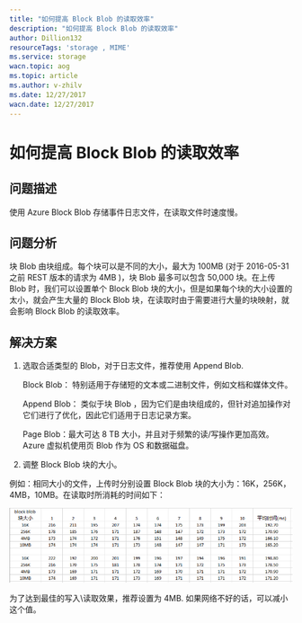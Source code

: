 ```yaml
---
title: "如何提高 Block Blob 的读取效率"
description: "如何提高 Block Blob 的读取效率"
author: Dillion132
resourceTags: 'storage , MIME'
ms.service: storage
wacn.topic: aog
ms.topic: article
ms.author: v-zhilv
ms.date: 12/27/2017
wacn.date: 12/27/2017
---
```


# 如何提高 Block Blob 的读取效率

## 问题描述

使用 Azure Block Blob 存储事件日志文件，在读取文件时速度慢。

## 问题分析

块 Blob 由块组成。每个块可以是不同的大小，最大为 100MB (对于 2016-05-31 之前 REST 版本的请求为 4MB )，块 Blob 最多可以包含 50,000 块。在上传 Blob 时，我们可以设置单个 Block Blob 块的大小，但是如果每个块的大小设置的太小，就会产生大量的 Block Blob 块，在读取时由于需要进行大量的块映射，就会影响 Block Blob 的读取效率。

## 解决方案

1. 选取合适类型的 Blob，对于日志文件，推荐使用 Append Blob.

    Block Blob： 特别适用于存储短的文本或二进制文件，例如文档和媒体文件。

    Append Blob： 类似于块 Blob ，因为它们是由块组成的，但针对追加操作对它们进行了优化，因此它们适用于日志记录方案。

    Page Blob：最大可达 8 TB 大小，并且对于频繁的读/写操作更加高效。 Azure 虚拟机使用页 Blob 作为 OS 和数据磁盘。

2. 调整 Block Blob 块的大小。 

例如：相同大小的文件，上传时分别设置 Block Blob 块的大小为：16K，256K，4MB，10MB。在读取时所消耗的时间如下：

![result](./media/aog-storage-how-to-improve-block-blob-performance/result.PNG)

为了达到最佳的写入\读取效果，推荐设置为 4MB. 如果网络不好的话，可以减小这个值。

    